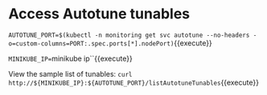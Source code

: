 # Access Autotune tunables


`AUTOTUNE_PORT=$(kubectl -n monitoring get svc autotune --no-headers -o=custom-columns=PORT:.spec.ports[*].nodePort)`{{execute}}

`MINIKUBE_IP=`minikube ip``{{execute}}

View the sample list of tunables:
`curl http://${MINIKUBE_IP}:${AUTOTUNE_PORT}/listAutotuneTunables`{{execute}}




